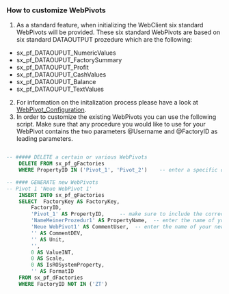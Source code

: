 
### How to customize WebPivots

1) As a standard feature, when initializing the WebClient six standard WebPivots will be provided. These six standard WebPivots are based on six standard DATAOUTPUT prozedure which are the following:
- sx_pf_DATAOUPUT_NumericValues
- sx_pf_DATAOUPUT_FactorySummary
- sx_pf_DATAOUPUT_Profit
- sx_pf_DATAOUPUT_CashValues
- sx_pf_DATAOUPUT_Balance
- sx_pf_DATAOUPUT_TextValues
2) For information on the initalization process please have a look at [WebPivot_Configuration](https://github.com/saxess-software/SQL-Best-Practice/edit/master/3c.%20DataFactory%20Installation%20and%20Update/Webclient/WebPivot_Configuration.md).
3) In order to customize the existing WebPivots you can use the following script. Make sure that any procedure you would like to use for your WebPivot contains the two parameters @Username and @FactoryID as leading parameters.

````SQL

-- ##### DELETE a certain or various WebPivots
	DELETE FROM sx_pf_gFactories
	WHERE PropertyID IN ('Pivot_1', 'Pivot_2')    -- enter a specific or various PropertyIDs

-- #### GENERATE new WebPivots
-- Pivot 1 'Neue WebPivot 1'
	INSERT INTO sx_pf_gFactories
	SELECT	FactoryKey AS FactoryKey,
		FactoryID,
		'Pivot_1' AS PropertyID,     -- make sure to include the correct PropertyID of your WebPivot
		'NameMeinerProzedur1' AS PropertyName,  -- enter the name of your procedure
		'Neue WebPivot1' AS CommentUser,  -- enter the name of your new WebPivot
		'' AS CommentDEV,
		'' AS Unit,
		'',
		0 AS ValueINT,
		0 AS Scale,
		0 AS IsROSystemProperty,
		'' AS FormatID
	FROM sx_pf_dFactories
	WHERE FactoryID NOT IN ('ZT')

````
